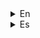 <details>
  <summary>En</summary>
## Technology Enthusiast! 🏳️‍⚧️
Hi there! You can call me Eri~

- 🎓 Currently pursuing my degree at university.
- 👩‍💻 Studying Computer Science.
- 🤡 Arch Linux user, by the way. 

### What I Do? 👷‍♀️
I'm on a journey to gradually enhance my skills, aiming to be better than the day before. I'm particularly passionate about software and development, and, above all, sleeping 😴; but to sleep well, one must give their best during the day! Though my skill set is modest, I've delved into the following areas:  
[![My Skills](https://skillicons.dev/icons?i=js,html,angular,css,php,java)](https://skillicons.dev)

## About Me ℹ
I like to experiment a bit, hence the dual boot setup—I currently run Arch Linux and Windows. My preferred IDE is VSCode. I may not be the most active programmer, but I pour my heart into what I do, and I do it with love 💙. Learning on the way.
[![My Skills](https://skillicons.dev/icons?i=arch,windows,vscode)](https://skillicons.dev)
</details>
<details>
  <summary>Es</summary>
  ## Entusiasta de la tecnología! 🏳️‍⚧️
Hola! puedes decirme Eri~ 

- 🎓Studiando en la universidad.
- 👩‍💻 Estudiando ISC.
- 🤡 Arch BTW. 

### ¿Que hago? 👷‍♀
Busco enriquecer mis habilidades poco a poco, intentando ser mejor que el dia anterior.  
Me gusta principalmente el software y el desarrollo y sobre todo, dormir 😴; pero para dormir bien hay que dar lo mejor durante el día!.
Mis habilidades son pocas pero he estudiado lo siguiete:  
[![My Skills](https://skillicons.dev/icons?i=js,html,angular,css,php,java)](https://skillicons.dev)

## A cerca de ℹ
Experimento un poco asi que tengo un sistema en dual boot, actualmente utilizo Arch y windows, la IDE de mi preferencia es VSCode. Programadora entusiasta no muy activa, pero me esfuerzo en lo que hago y lo hago con amor 💙. Aprendiendo en el camido. 
[![My Skills](https://skillicons.dev/icons?i=arch,windows,vscode)](https://skillicons.dev)

<details>
